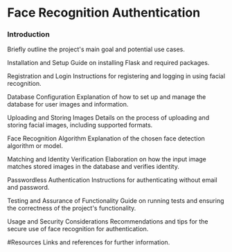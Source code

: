 # Face Recognition Authentication
### Introduction
Briefly outline the project's main goal and potential use cases.

Installation and Setup
Guide on installing Flask and required packages.

Registration and Login
Instructions for registering and logging in using facial recognition.

Database Configuration
Explanation of how to set up and manage the database for user images and information.

Uploading and Storing Images
Details on the process of uploading and storing facial images, including supported formats.

Face Recognition Algorithm
Explanation of the chosen face detection algorithm or model.

Matching and Identity Verification
Elaboration on how the input image matches stored images in the database and verifies identity.

Passwordless Authentication
Instructions for authenticating without email and password.

Testing and Assurance of Functionality
Guide on running tests and ensuring the correctness of the project's functionality.

Usage and Security Considerations
Recommendations and tips for the secure use of face recognition for authentication.

#Resources
Links and references for further information.

